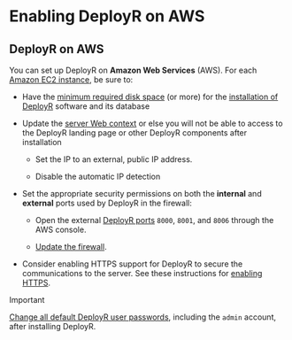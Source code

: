 # Enabling DeployR on AWS

## DeployR on AWS

You can set up DeployR on **Amazon Web Services** (AWS).  For each [Amazon EC2 instance](http://docs.aws.amazon.com/general/latest/gr/rande.html), be sure to:

-   Have the [minimum required disk space](#sysreq) (or more) for the [installation of DeployR](https://deployr.revolutionanalytics.com/documents/admin/install) software and its database

-   Update the [server Web context](https://deployr.revolutionanalytics.com/documents/admin/troubleshoot/#set-context) or else you will not be able to access to the DeployR landing page or other DeployR components after installation

    -   Set the IP to an external, public IP address.

    -   Disable the automatic IP detection

-   Set the appropriate security permissions on both the **internal** and **external** ports used by DeployR in the firewall:

    -   Open the external [DeployR ports](#update-firewall) `8000`, `8001`, and `8006` through the AWS console.

    -   [Update the firewall](https://deployr.revolutionanalytics.com/documents/admin/install/azure/#firewall).

-   Consider enabling HTTPS support for DeployR to secure the communications to the server. See these instructions for [enabling HTTPS](https://deployr.revolutionanalytics.com/documents/admin/security/#httpson).

>[!IMPORTANT]
>[Change all default DeployR user passwords](#change-pass), including the `admin` account, after installing DeployR.


